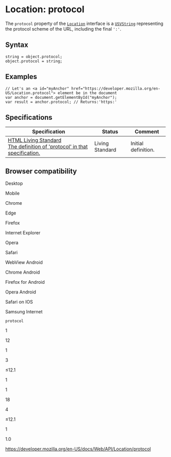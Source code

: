 # Location: protocol

The `protocol` property of the [`Location`](../location) interface is a [`USVString`](../usvstring) representing the protocol scheme of the URL, including the final `':'`.

## Syntax

    string = object.protocol;
    object.protocol = string;

## Examples

    // Let's an <a id="myAnchor" href="https://developer.mozilla.org/en-US/Location.protocol"> element be in the document
    var anchor = document.getElementById("myAnchor");
    var result = anchor.protocol; // Returns:'https:'

## Specifications

<table><thead><tr class="header"><th>Specification</th><th>Status</th><th>Comment</th></tr></thead><tbody><tr class="odd"><td><a href="https://html.spec.whatwg.org/multipage/#dom-location-protocol">HTML Living Standard<br />
<span class="small">The definition of 'protocol' in that specification.</span></a></td><td><span class="spec-living">Living Standard</span></td><td>Initial definition.</td></tr></tbody></table>

## Browser compatibility

Desktop

Mobile

Chrome

Edge

Firefox

Internet Explorer

Opera

Safari

WebView Android

Chrome Android

Firefox for Android

Opera Android

Safari on IOS

Samsung Internet

`protocol`

1

12

1

3

≤12.1

1

1

18

4

≤12.1

1

1.0

<a href="https://developer.mozilla.org/en-US/docs/Web/API/Location/protocol" class="_attribution-link">https://developer.mozilla.org/en-US/docs/Web/API/Location/protocol</a>

